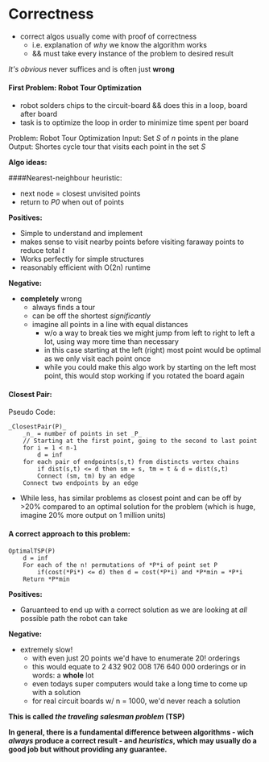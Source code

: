 # Correctness

- correct algos usually come with proof of correctness
  - i.e. explanation of _why_ we know the algorithm works
  - && must take every instance of the problem to desired result

_It's obvious_ never suffices and is often just **wrong**

#### First Problem: Robot Tour Optimization

- robot solders chips to the circuit-board && does this in a loop, board after board
- task is to optimize the loop in order to minimize time spent per board

Problem: Robot Tour Optimization
Input: Set _S_ of _n_ points in the plane
Output: Shortes cycle tour that visits each point in the set _S_

**Algo ideas:**

####Nearest-neighbour heuristic:

- next node = closest unvisited points
- return to _P0_ when out of points

**Positives:**

- Simple to understand and implement
- makes sense to visit nearby points before visiting faraway points to reduce total _t_
- Works perfectly for simple structures
- reasonably efficient with O(2n) runtime

**Negative:**

- **completely** wrong
  - always finds a tour
  - can be off the shortest _significantly_
  - imagine all points in a line with equal distances
    - w/o a way to break ties we might jump from left to right to left a lot, using way more time than necessary
    - in this case starting at the left (right) most point would be optimal as we only visit each point once
    - while you could make this algo work by starting on the left most point, this would stop working if you rotated the board again

#### Closest Pair:

Pseudo Code:
```
_ClosestPair(P)_
    _n_ = number of points in set _P_
    // Starting at the first point, going to the second to last point
    for i = 1 < n-1
        d = inf
    for each pair of endpoints(s,t) from distincts vertex chains
        if dist(s,t) <= d then sm = s, tm = t & d = dist(s,t)
        Connect (sm, tm) by an edge
    Connect two endpoints by an edge
```

- While less, has similar problems as closest point and can be off by >20% compared to an optimal solution for the problem (which is huge, imagine 20% more output on 1 million units)

#### A correct approach to this problem: 
```
OptimalTSP(P)
    d = inf
    For each of the n! permutations of *P*i of point set P
        if(cost(*Pi*) <= d) then d = cost(*P*i) and *P*min = *P*i
    Return *P*min
```

**Positives:**
- Garuanteed to end up with a correct solution as we are looking at *all* possible path the robot can take

**Negative:**
- extremely slow!
    - with even just 20 points we'd have to enumerate 20! orderings
    - this would equate to 2 432 902 008 176 640 000 orderings or in words: a **whole** lot
    - even todays super computers would take a long time to come up with a solution
    - for real circuit boards w/ n = 1000, we'd never reach a solution

**This is called *the traveling salesman problem* (TSP)**

**In general, there  is a fundamental difference between algorithms - wich *always* produce a correct result - and *heuristics*, which may usually do a good job but without providing any guarantee.** 

